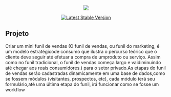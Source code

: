 <p align="center"><img src="https://laravel.com/assets/img/components/logo-laravel.svg"></p>

<p align="center">
<a href="https://packagist.org/packages/laravel/framework"><img src="https://poser.pugx.org/laravel/framework/v/stable.svg" alt="Latest Stable Version"></a>
</p>

## Projeto

Criar um mini funil de vendas (O funil de vendas, ou funil do marketing, é um modelo estratégicode consumo que ilustra o percurso teórico que o cliente deve seguir até efetuar a compra de umproduto ou serviço. Assim como no funil tradicional, o funil de vendas começa largo e vaidiminuindo até chegar aos reais consumidores.) para o setor privado.As etapas do funil de vendas serão cadastradas dinamicamente em uma base de dados,como se fossem módulos (visitantes, prospectos, etc), cada módulo terá seu formulário,até uma última etapa do funil, irá funcionar como se fosse um workflow